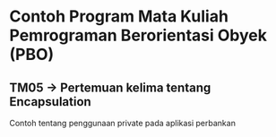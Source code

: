 # Contoh Program Mata Kuliah Pemrograman Berorientasi Obyek (PBO)


## TM05 -> Pertemuan kelima tentang Encapsulation
Contoh tentang penggunaan private pada aplikasi perbankan
